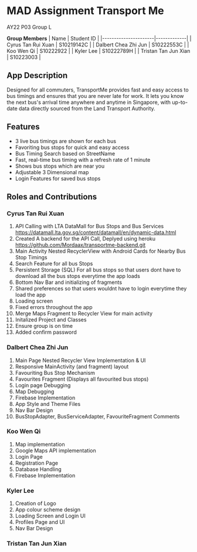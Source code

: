 # MAD Assignment Transport Me

AY22 P03 Group L 

**Group Members**
| Name                 | Student ID  |
|----------------------|-------------|
| Cyrus Tan Rui Xuan   | S10219142C  |
| Dalbert Chea Zhi Jun | S10222553C  |
| Koo Wen Qi           | S10222922  |
| Kyler Lee            | S10222789H  |
| Tristan Tan Jun Xian | S10223003  |

## App Description
Designed for all commuters, TransportMe provides fast and easy access to bus timings and ensures that you are never late for work. It lets you know the next bus's arrival time anywhere and anytime in Singapore, with up-to-date data directly sourced from the Land Transport Authority. 

## Features
- 3 live bus timings are shown for each bus
- Favoriting bus stops for quick and easy access 
- Bus Timing Search based on StreetName
- Fast, real-time bus timing with a refresh rate of 1 minute 
- Shows bus stops which are near you 
- Adjustable 3 Dimensional map
- Login Features for saved bus stops

## Roles and Contributions

### Cyrus Tan Rui Xuan
1. API Calling with LTA DataMall for Bus Stops and Bus Services https://datamall.lta.gov.sg/content/datamall/en/dynamic-data.html
2. Created A backend for the API Call, Deplyed using heroku https://github.com/Mordaax/transportme-backend.git
3. Main Activity Nested RecyclerView with Android Cards for Nearby Bus Stop Timings 
4. Search Feature for all bus Stops
5. Persistent Storage (SQL) For all bus stops so that users dont have to download all the bus stops everytime the app loads
6. Bottom Nav Bar and initializing of fragments
7. Shared preferences so that users wouldnt have to login everytime they load the app
8. Loading screen
9. Fixed errors throughout the app
10. Merge Maps Fragment to Recycler View for main activity
11. Initalized Project and Classes
12. Ensure group is on time
13. Added confirm password

### Dalbert Chea Zhi Jun
1. Main Page Nested Recycler View Implementation & UI
2. Responsive MainActivity (and fragment) layout
3. Favouriting Bus Stop Mechanism
4. Favourites Fragment (Displays all favourited bus stops)
5. Login page Debugging
6. Map Debugging
7. Firebase Implementation
8. App Style and Theme Files
9. Nav Bar Design
10. BusStopAdapter, BusServiceAdapter, FavouriteFragment Comments

### Koo Wen Qi
1. Map implementation
2. Google Maps API implementation
3. Login Page
4. Registration Page
5. Database Handling
6. Firebase Implementation

### Kyler Lee
1. Creation of Logo
2. App colour scheme design
3. Loading Screen and Login UI
4. Profiles Page and UI
5. Nav Bar Design

### Tristan Tan Jun Xian
